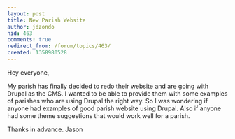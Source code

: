 ```yaml
---
layout: post
title: New Parish Website
author: jdzondo
nid: 463
comments: true
redirect_from: /forum/topics/463/
created: 1358980528
---
```

Hey everyone,

My parish has finally decided to redo their website and are going with Drupal as the CMS. I wanted to be able to provide them with some examples of parishes who are using Drupal the right way. So I was wondering if anyone had examples of good parish website using Drupal. Also if anyone had some theme suggestions that would work well for a parish.

Thanks in advance.
Jason
